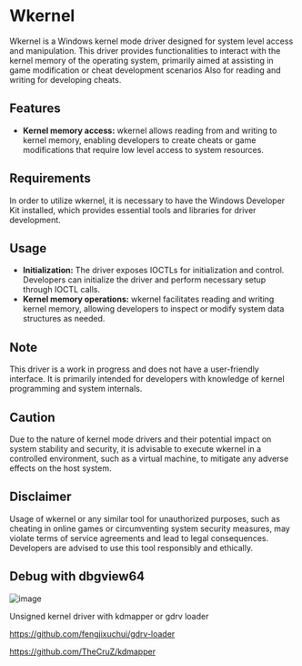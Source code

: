 # Wkernel
Wkernel is a Windows kernel mode driver designed for system level access and manipulation.
This driver provides functionalities to interact with the kernel memory of the operating system, primarily aimed at assisting in game modification or cheat development scenarios
Also for reading and writing for developing cheats.

## Features
- **Kernel memory access:** wkernel allows reading from and writing to kernel memory, enabling developers to create cheats or game modifications that require low level access to system resources.

## Requirements
In order to utilize wkernel, it is necessary to have the Windows Developer Kit installed, which provides essential tools and libraries for driver development.

## Usage
- **Initialization:** The driver exposes IOCTLs for initialization and control. Developers can initialize the driver and perform necessary setup through IOCTL calls.
- **Kernel memory operations:** wkernel facilitates reading and writing kernel memory, allowing developers to inspect or modify system data structures as needed.

## Note
This driver is a work in progress and does not have a user-friendly interface. It is primarily intended for developers with knowledge of kernel programming and system internals.

## Caution
Due to the nature of kernel mode drivers and their potential impact on system stability and security, it is advisable to execute wkernel in a controlled environment, such as a virtual machine, to mitigate any adverse effects on the host system.

## Disclaimer
Usage of wkernel or any similar tool for unauthorized purposes, such as cheating in online games or circumventing system security measures, may violate terms of service agreements and lead to legal consequences. Developers are advised to use this tool responsibly and ethically.

## Debug with dbgview64
![image](https://github.com/WzrterFX/wkernel/assets/122642787/c2a79900-4a27-4bb4-bce6-2f5b67e8eeee)

Unsigned kernel driver with kdmapper or gdrv loader

https://github.com/fengjixuchui/gdrv-loader

https://github.com/TheCruZ/kdmapper
